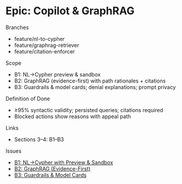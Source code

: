# Epic: Copilot & GraphRAG

Branches

- feature/nl-to-cypher
- feature/graphrag-retriever
- feature/citation-enforcer

Scope

- B1: NL→Cypher preview & sandbox
- B2: GraphRAG (evidence-first) with path rationales + citations
- B3: Guardrails & model cards; denial explanations; prompt privacy

Definition of Done

- ≥95% syntactic validity; persisted queries; citations required
- Blocked actions show reasons with appeal path

Links

- Sections 3–4: B1–B3

Issues

- [B1: NL→Cypher with Preview & Sandbox](../issues/B1-nl-to-cypher.md)
- [B2: GraphRAG (Evidence-First)](../issues/B2-graphrag.md)
- [B3: Guardrails & Model Cards](../issues/B3-guardrails-model-cards.md)
